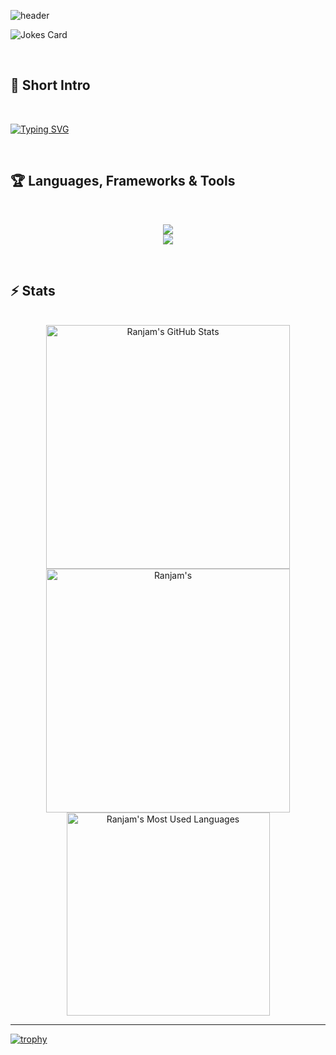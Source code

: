 ![header](https://capsule-render.vercel.app/api?type=waving&height=300&color=gradient&text=Hi%20there!&reversal=false)

![Jokes Card](https://readme-jokes.vercel.app/api)

<br>

## 🙏 Short Intro

<br>

[![Typing SVG](https://readme-typing-svg.demolab.com?font=Fira+Code&weight=500&size=16&duration=2000&pause=500&color=9F9F9F&multiline=true&width=1000&height=100&lines=%F0%9F%8C%B1+I'm+Ranjam+%F0%9F%91%8B+;%F0%9F%A7%A0+Experienced+Developer+with+a+strong+interest+in+building+scalable%2C+robust+and+efficient+applications.+With+over+5+years+of+experience+in+the+tech+industry%2C+I+thrive+on+solving+complex+problems+and+building+innovative+solutions.+;+%F0%9F%93%AB+How+to+reach+me+-%3E+aly.ranzam%40gmail.com)](https://git.io/typing-svg)

<br>

## 🏆 Languages, Frameworks & Tools

<br>

<p align="center">
  <img src="https://skillicons.dev/icons?i=html,css,tailwind,js,ts,react,nodejs,vite" /> <br />
  <img src="https://skillicons.dev/icons?i=nextjs,mongodb,postgres,prisma,cs,dotnet,azure,vercel,git,postman" />
</p>
<!---
ryanzam/ryanzam is a ✨ special ✨ repository because its `README.md` (this file) appears on your GitHub profile.
You can click the Preview link to take a look at your changes.
--->
<br>

## ⚡️ Stats

<br>

<div align=center>
  <img width=390 src="https://github-readme-stats.vercel.app/api?username=ryanzam&theme=transparent&count_private=true&show_icons=true&rank_icon=github&locale=en" alt="Ranjam's GitHub Stats" />
  <img width=390 src="https://github-readme-streak-stats.herokuapp.com/?user=ryanzam&theme=transparent&count_private=true&border_radius=10&locale=en" alt="Ranjam's" />
  <img width=325 src="https://github-readme-stats.vercel.app/api/top-langs?username=ryanzam&theme=transparent&layout=donut&hide=css&langs_count=8&border_radius=10&show_icons=true&locale=en" alt="Ranjam's Most Used Languages" />
</div>

<hr>

[![trophy](https://github-profile-trophy.vercel.app/?username=ryanzam&theme=monokai&title=MultiLanguage,Repositories,Stars,Experience,PullRequest,Issues,Commits)](https://github.com/ryanzam/github-profile-trophy)
